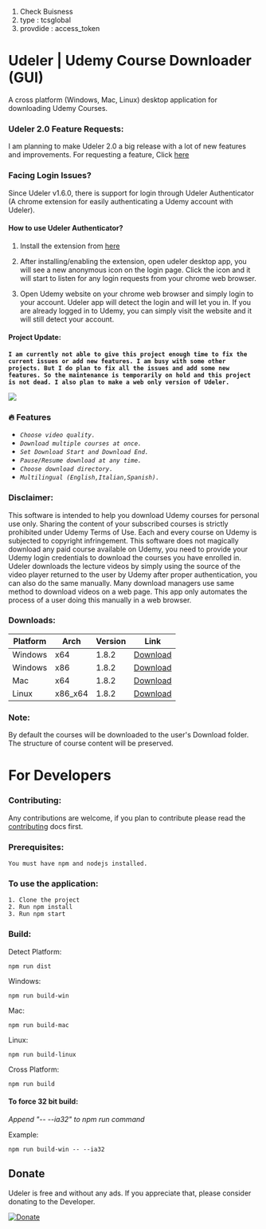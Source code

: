 

1. Check Buisness
2. type : tcsglobal
3. provdide : access_token

# Udeler | Udemy Course Downloader (GUI)

A cross platform (Windows, Mac, Linux) desktop application for downloading Udemy Courses.

### Udeler 2.0 Feature Requests:

I am planning to make Udeler 2.0 a big release with a lot of new features and improvements. For requesting a feature, Click [here](https://github.com/FaisalUmair/udemy-downloader-gui/issues/172)

### Facing Login Issues?

Since Udeler v1.6.0, there is support for login through Udeler Authenticator (A chrome extension for easily authenticating a Udemy account with Udeler).

#### How to use Udeler Authenticator?

1. Install the extension from [here](https://www.udeler.com/extension)

2. After installing/enabling the extension, open udeler desktop app, you will see a new anonymous icon on the login page. Click the icon and it will start to listen for any login requests from your chrome web browser.

3. Open Udemy website on your chrome web browser and simply login to your account. Udeler app will detect the login and will let you in. If you are already logged in to Udemy, you can simply visit the website and it will still detect your account.

#### Project Update:

**`I am currently not able to give this project enough time to fix the current issues or add new features. I am busy with some other projects. But I do plan to fix all the issues and add some new features. So the maintenance is temporarily on hold and this project is not dead. I also plan to make a web only version of Udeler.`**

![](https://i.imgur.com/nsaAgDU.gif)

### :fire: Features

- _`Choose video quality.`_
- _`Download multiple courses at once.`_
- _`Set Download Start and Download End.`_
- _`Pause/Resume download at any time.`_
- _`Choose download directory.`_
- _`Multilingual (English,Italian,Spanish).`_

### Disclaimer:

This software is intended to help you download Udemy courses for personal use only. Sharing the content of your subscribed courses is strictly prohibited under Udemy Terms of Use. Each and every course on Udemy is subjected to copyright infringement.
This software does not magically download any paid course available on Udemy, you need to provide your Udemy login credentials to download the courses you have enrolled in. Udeler downloads the lecture videos by simply using the source of the video player returned to the user by Udemy after proper authentication, you can also do the same manually. Many download managers use same method to download videos on a web page. This app only automates the process of a user doing this manually in a web browser.

### Downloads:

| Platform | Arch    | Version | Link                                                                                                                         |
| -------- | ------- | ------- | ---------------------------------------------------------------------------------------------------------------------------- |
| Windows  | x64     | 1.8.2   | [Download](https://github.com/FaisalUmair/udemy-downloader-gui/releases/download/v1.8.2/Udeler-Setup-1.8.2-windows-x64.exe)  |
| Windows  | x86     | 1.8.2   | [Download](https://github.com/FaisalUmair/udemy-downloader-gui/releases/download/v1.8.2/Udeler-Setup-1.8.2-windows-x86.exe)  |
| Mac      | x64     | 1.8.2   | [Download](https://github.com/FaisalUmair/udemy-downloader-gui/releases/download/v1.8.2/Udeler-1.8.2-mac.dmg)                |
| Linux    | x86_x64 | 1.8.2   | [Download](https://github.com/FaisalUmair/udemy-downloader-gui/releases/download/v1.8.2/Udeler-1.8.2-linux-x86_x64.AppImage) |

### Note:

By default the courses will be downloaded to the user's Download folder. The structure of course content will be preserved.

# For Developers

### Contributing:

Any contributions are welcome, if you plan to contribute please read the [contributing](https://github.com/FaisalUmair/udemy-downloader-gui/blob/master/CONTRIBUTING.md) docs first.

### Prerequisites:

```
You must have npm and nodejs installed.
```

### To use the application:

```
1. Clone the project
2. Run npm install
3. Run npm start
```

### Build:

Detect Platform:

```
npm run dist
```

Windows:

```
npm run build-win
```

Mac:

```
npm run build-mac
```

Linux:

```
npm run build-linux
```

Cross Platform:

```
npm run build
```

#### To force 32 bit build:

_Append "-- --ia32" to npm run command_

Example:

```
npm run build-win -- --ia32
```

## Donate

Udeler is free and without any ads. If you appreciate that, please consider donating to the Developer.

[![Donate](https://raw.githubusercontent.com/FaisalUmair/udemy-downloader-gui/master/assets/images/donate.png)](https://www.udeler.com/donate)

